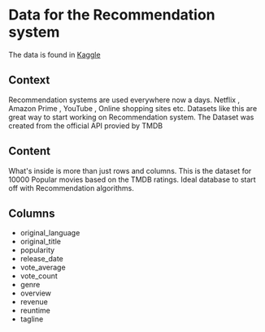 # Data for the Recommendation system

The data is found in [Kaggle](https://www.kaggle.com/datasets/omkarborikar/top-10000-popular-movies)

## Context

Recommendation systems are used everywhere now a days. Netflix , Amazon Prime , YouTube , Online shopping sites etc. Datasets like this are great way to start working on Recommendation system.
The Dataset was created from the official API provied by TMDB

## Content

What's inside is more than just rows and columns. This is the dataset for 10000 Popular movies based on the TMDB ratings. Ideal database to start off with Recommendation algorithms.

## Columns
- original_language
- original_title
- popularity
- release_date
- vote_average
- vote_count
- genre
- overview
- revenue
- reuntime
- tagline
